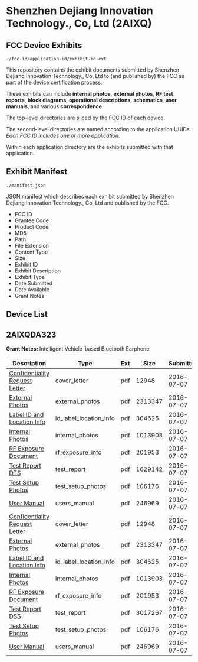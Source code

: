 # Shenzhen Dejiang Innovation Technology., Co, Ltd (2AIXQ)
## FCC Device Exhibits

```
./fcc-id/application-id/exhibit-id.ext
```

This repository contains the exhibit documents submitted by Shenzhen Dejiang Innovation Technology., Co, Ltd to (and published by) the FCC as part of the device certification process.

These exhibits can include **internal photos**, **external photos**, **RF test reports**, **block diagrams**, **operational descriptions**, **schematics**, **user manuals**, and various **correspondence**.

The top-level directories are sliced by the FCC ID of each device.

The second-level directories are named according to the application UUIDs. *Each FCC ID includes one or more application.*

Within each application directory are the exhibits submitted with that application. 

## Exhibit Manifest

```
./manifest.json
```

JSON manifest which describes each exhibit submitted by Shenzhen Dejiang Innovation Technology., Co, Ltd and published by the FCC.

- FCC ID
- Grantee Code
- Product Code
- MD5
- Path
- File Extension
- Content Type
- Size
- Exhibit ID
- Exhibit Description
- Exhibit Type
- Date Submitted
- Date Available
- Grant Notes

## Device List
## 2AIXQDA323
**Grant Notes:** Intelligent Vehicle-based Bluetooth Earphone

| Description | Type | Ext | Size | Submitted | Available |
| ----------- | ---- | --- | ---- | --------- | --------- |
| [Confidentiality Request Letter](2AIXQDA323/dff20a4b0b12aac7c58d8adda1493deb/3053697.pdf) | cover_letter | pdf | 12948 | 2016-07-07 | 2016-07-07 |
| [External Photos](2AIXQDA323/dff20a4b0b12aac7c58d8adda1493deb/3053690.pdf) | external_photos | pdf | 2313347 | 2016-07-07 | 2016-07-07 |
| [Label ID and Location Info](2AIXQDA323/dff20a4b0b12aac7c58d8adda1493deb/3053698.pdf) | id_label_location_info | pdf | 304625 | 2016-07-07 | 2016-07-07 |
| [Internal Photos](2AIXQDA323/dff20a4b0b12aac7c58d8adda1493deb/3053694.pdf) | internal_photos | pdf | 1013903 | 2016-07-07 | 2016-07-07 |
| [RF Exposure Document](2AIXQDA323/dff20a4b0b12aac7c58d8adda1493deb/3053696.pdf) | rf_exposure_info | pdf | 201953 | 2016-07-07 | 2016-07-07 |
| [Test Report DTS](2AIXQDA323/dff20a4b0b12aac7c58d8adda1493deb/3053692.pdf) | test_report | pdf | 1629142 | 2016-07-07 | 2016-07-07 |
| [Test Setup Photos](2AIXQDA323/dff20a4b0b12aac7c58d8adda1493deb/3053700.pdf) | test_setup_photos | pdf | 106176 | 2016-07-07 | 2016-07-07 |
| [User Manual](2AIXQDA323/dff20a4b0b12aac7c58d8adda1493deb/3053693.pdf) | users_manual | pdf | 246969 | 2016-07-07 | 2016-07-07 |
| [Confidentiality Request Letter](2AIXQDA323/5f1a2039d73aa7df1e01f2a3031a3388/3053697.pdf) | cover_letter | pdf | 12948 | 2016-07-07 | 2016-07-07 |
| [External Photos](2AIXQDA323/5f1a2039d73aa7df1e01f2a3031a3388/3053690.pdf) | external_photos | pdf | 2313347 | 2016-07-07 | 2016-07-07 |
| [Label ID and Location Info](2AIXQDA323/5f1a2039d73aa7df1e01f2a3031a3388/3053698.pdf) | id_label_location_info | pdf | 304625 | 2016-07-07 | 2016-07-07 |
| [Internal Photos](2AIXQDA323/5f1a2039d73aa7df1e01f2a3031a3388/3053694.pdf) | internal_photos | pdf | 1013903 | 2016-07-07 | 2016-07-07 |
| [RF Exposure Document](2AIXQDA323/5f1a2039d73aa7df1e01f2a3031a3388/3053696.pdf) | rf_exposure_info | pdf | 201953 | 2016-07-07 | 2016-07-07 |
| [Test Report DSS](2AIXQDA323/5f1a2039d73aa7df1e01f2a3031a3388/3053845.pdf) | test_report | pdf | 3017267 | 2016-07-07 | 2016-07-07 |
| [Test Setup Photos](2AIXQDA323/5f1a2039d73aa7df1e01f2a3031a3388/3053700.pdf) | test_setup_photos | pdf | 106176 | 2016-07-07 | 2016-07-07 |
| [User Manual](2AIXQDA323/5f1a2039d73aa7df1e01f2a3031a3388/3053693.pdf) | users_manual | pdf | 246969 | 2016-07-07 | 2016-07-07 |

